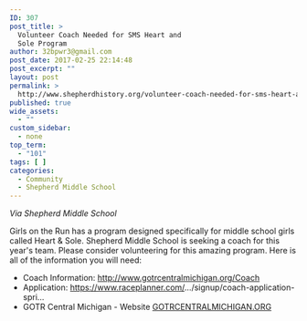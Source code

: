 ```yaml
---
ID: 307
post_title: >
  Volunteer Coach Needed for SMS Heart and
  Sole Program
author: 32bpwr3@gmail.com
post_date: 2017-02-25 22:14:48
post_excerpt: ""
layout: post
permalink: >
  http://www.shepherdhistory.org/volunteer-coach-needed-for-sms-heart-and-sole-program/
published: true
wide_assets:
  - ""
custom_sidebar:
  - none
top_term:
  - "101"
tags: [ ]
categories:
  - Community
  - Shepherd Middle School
---
```

<em>Via Shepherd Middle School</em>

Girls on the Run has a program designed specifically for middle school girls called Heart &amp; Sole. Shepherd Middle School is seeking a coach for this year's team. Please consider volunteering for this amazing program. Here is all of the information you will need:
<ul>
 	<li>Coach Information: <a href="http://www.gotrcentralmichigan.org/Coach">http://www.gotrcentralmichigan.org/Coach</a></li>
 	<li>Application: <a href="https://www.raceplanner.com/">https://www.raceplanner.com/</a>…/signup/coach-application-spri…</li>
 	<li>GOTR Central Michigan - Website <a href="http://gotrcentralmichigan.org/">GOTRCENTRALMICHIGAN.ORG</a></li>
</ul>